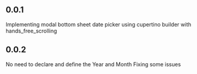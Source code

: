 ## 0.0.1
   Implementing modal bottom sheet date picker using cupertino builder with hands_free_scrolling 
## 0.0.2
   No need to declare and define the Year and Month
   Fixing some issues
